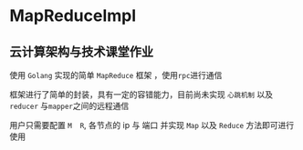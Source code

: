 # MapReduceImpl

## 云计算架构与技术课堂作业


使用 `Golang` 实现的简单 `MapReduce` 框架 ，使用`rpc`进行通信 

框架进行了简单的封装，具有一定的容错能力，目前尚未实现 `心跳机制` 以及 `reducer` 与`mapper`之间的远程通信 

用户只需要配置 ` M  R `, 各节点的 ip 与 端口 并实现  `Map` 以及 `Reduce` 方法即可进行使用



